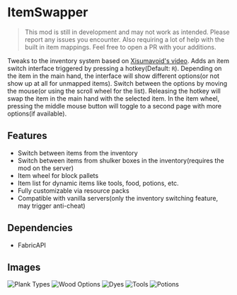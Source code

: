 # ItemSwapper

> This mod is still in development and may not work as intended. Please report any issues you encounter. Also requiring a lot of help with the built in item mappings. Feel free to open a PR with your additions.

Tweaks to the inventory system based on [Xisumavoid's video](https://www.youtube.com/watch?v=A6DvnFCW5FY).
Adds an item switch interface triggered by pressing a hotkey(Default: `R`). Depending on the item in the main hand, the interface will show different options(or not show up at all for unmapped items). Switch between the options by moving the mouse(or using the scroll wheel for the list). Releasing the hotkey will swap the item in the main hand with the selected item. In the item wheel, pressing the middle mouse button will toggle to a second page with more options(if available).

## Features

- Switch between items from the inventory
- Switch between items from shulker boxes in the inventory(requires the mod on the server)
- Item wheel for block pallets
- Item list for dynamic items like tools, food, potions, etc.
- Fully customizable via resource packs
- Compatible with vanilla servers(only the inventory switching feature, may trigger anti-cheat)

## Dependencies

- FabricAPI

## Images

![Plank Types](./img/planktypes.png)
![Wood Options](./img/woodoptions.png)
![Dyes](./img/dyes.png)
![Tools](./img/tools.png)
![Potions](./img/potions.png)